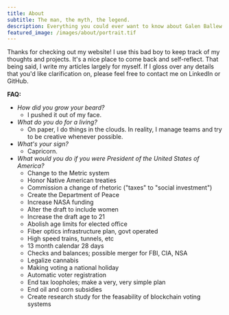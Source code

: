 ```yaml
---
title: About
subtitle: The man, the myth, the legend.
description: Everything you could ever want to know about Galen Ballew.
featured_image: /images/about/portrait.tif
---
```


Thanks for checking out my website! I use this bad boy to keep track of my thoughts and projects. It's a nice place to come back and self-reflect. That being said, I write my articles largely for myself. If I gloss over any details that you'd like clarification on, please feel free to contact me on LinkedIn or GitHub. 

**FAQ:**
- _How did you grow your beard?_
    - I pushed it out of my face.
- _What do you do for a living?_
    - On paper, I do things in the clouds. In reality, I manage teams and try to be creative whenever possible.
- _What's your sign?_
    - Capricorn. 
- _What would you do if you were President of the United States of America?_
    - Change to the Metric system
    - Honor Native American treaties
    - Commission a change of rhetoric ("taxes" to "social investment")
    - Create the Department of Peace
    - Increase NASA funding
    - Alter the draft to include women
    - Increase the draft age to 21
    - Abolish age limits for elected office
    - Fiber optics infrastructure plan, govt operated
    - High speed trains, tunnels, etc 
    - 13 month calendar 28 days 
    - Checks and balances; possible merger for FBI, CIA, NSA
    - Legalize cannabis
    - Making voting a national holiday
    - Automatic voter registration
    - End tax loopholes; make a very, very simple plan
    - End oil and corn subsidies 
    - Create research study for the feasability of blockchain voting systems